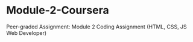 # Module-2-Coursera
Peer-graded Assignment: Module 2 Coding Assignment (HTML, CSS, JS Web Developer)
